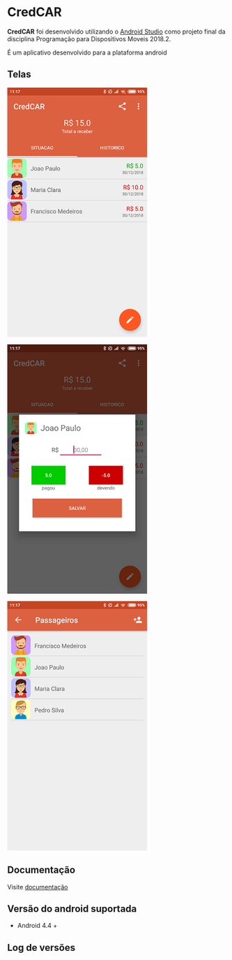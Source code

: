 ﻿CredCAR
=======================
**CredCAR** foi desenvolvido utilizando o [Android Studio](https://developer.android.com/studio/) como projeto final da disciplina Programação para Dispositivos Moveis 2018.2.

É um aplicativo desenvolvido para a plataforma android

Telas
----------------
![CredCAR - Tela principal](https://raw.githubusercontent.com/jrrf/CredCAR/master/Imagens/tela_principal.png)

![CredCAR - Tela adicionar valor](https://raw.githubusercontent.com/jrrf/CredCAR/master/imagens/Adicionar_valor.png)

![CredCAR - Tela passageiros](https://raw.githubusercontent.com/jrrf/CredCAR/master/imagens/tela_passageiros.png)

Documentação
----------------
Visite [documentação](https://github.com/jrrf/CredCAR/tree/master/Documentacao)

Versão do android suportada
----------------
- Android 4.4 +

Log de versões
----------------
